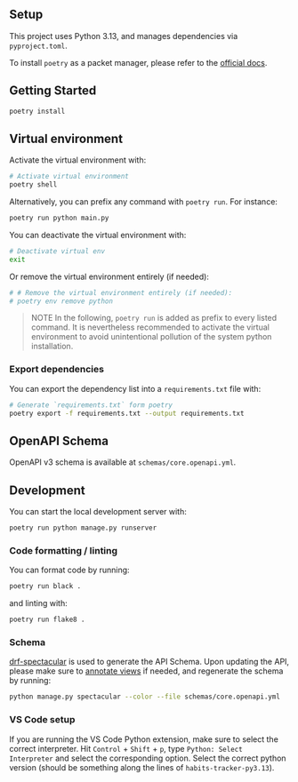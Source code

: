 ## Setup

This project uses Python 3.13, and manages dependencies via `pyproject.toml`.

To install `poetry` as a packet manager, please refer to the
[official docs](https://python-poetry.org/docs/#installation).

## Getting Started

```bash
poetry install
```

## Virtual environment

Activate the virtual environment with:
```bash
# Activate virtual environment
poetry shell
```

Alternatively, you can prefix any command with `poetry run`. For instance:
```bash
poetry run python main.py
```

You can deactivate the virtual environment with:
```bash
# Deactivate virtual env
exit
```

Or remove the virtual environment entirely (if needed):
```bash
# # Remove the virtual environment entirely (if needed):
# poetry env remove python
```

> NOTE
> In the following, `poetry run` is added as prefix to every listed command.
> It is nevertheless recommended to activate the virtual environment to avoid
> unintentional pollution of the system python installation.

### Export dependencies

You can export the dependency list into a `requirements.txt` file with:
```bash
# Generate `requirements.txt` form poetry
poetry export -f requirements.txt --output requirements.txt
```

## OpenAPI Schema

OpenAPI v3 schema is available at `schemas/core.openapi.yml`.

## Development

You can start the local development server with:
```bash
poetry run python manage.py runserver
```

### Code formatting / linting

You can format code by running:
```bash
poetry run black .
```

and linting with:

```bash
poetry run flake8 .
```

### Schema

[drf-spectacular](https://drf-spectacular.readthedocs.io/en/latest/readme.html)
is used to generate the API Schema. Upon updating the API, please make sure to
[annotate views](https://drf-spectacular.readthedocs.io/en/latest/readme.html#usage)
if needed, and regenerate the schema by running:

```bash
python manage.py spectacular --color --file schemas/core.openapi.yml
```

### VS Code setup

If you are running the VS Code Python extension, make sure to select the
correct interpreter.
Hit `Control` + `Shift` + `p`, type `Python: Select Interpreter` and select the
corresponding option. Select the correct python version (should be something
along the lines of `habits-tracker-py3.13`).
